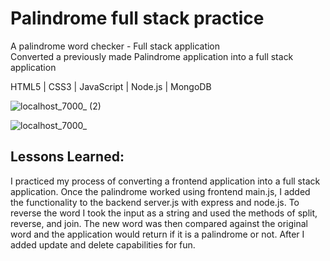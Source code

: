 # Palindrome full stack practice
A palindrome word checker - Full stack application
<br>Converted a previously made Palindrome application into a full stack application

HTML5 | CSS3 | JavaScript | Node.js | MongoDB

 ![localhost_7000_ (2)](https://user-images.githubusercontent.com/101936420/172071191-ea845328-3afb-42d2-aa85-9429a258da90.png)

![localhost_7000_](https://user-images.githubusercontent.com/101936420/172071195-9441ec4f-c7ba-4692-926e-5be35d481149.png)


## Lessons Learned: 
I practiced my process of converting a frontend application into a full stack application. Once the palindrome worked using frontend main.js, I added the functionality to the backend server.js with express and node.js. To reverse the word I took the input as a string and used the methods of split, reverse, and join. The new word was then compared against the original word and the application would return if it is a palindrome or not. After I added update and delete capabilities for fun. 
